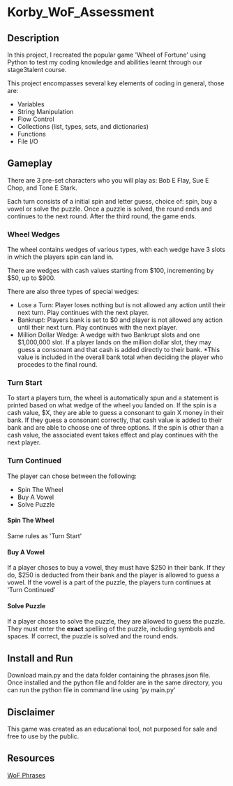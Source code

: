 # Korby_WoF_Assessment
## Description
In this project, I recreated the popular game 'Wheel of Fortune' using Python to test my coding knowledge and abilities learnt through our stage3talent course. 

This project encompasses several key elements of coding in general, those are:
- Variables
- String Manipulation
- Flow Control
- Collections (list, types, sets, and dictionaries)
- Functions
- File I/O

## Gameplay
There are 3 pre-set characters who you will play as: Bob E Flay, Sue E Chop, and Tone E Stark. 

Each turn consists of a initial spin and letter guess, choice of: spin, buy a vowel or solve the puzzle. Once a puzzle is solved, the round ends and continues to the next round. After the third round, the game ends.

### Wheel Wedges
The wheel contains wedges of various types, with each wedge have 3 slots in which the players spin can land in.

There are wedges with cash values starting from $100, incrementing by $50, up to $900. 

There are also three types of special wedges: 
- Lose a Turn: Player loses nothing but is not allowed any action until their next turn. Play continues with the next player.
- Bankrupt: Players bank is set to $0 and player is not allowed any action until their next turn. Play continues with the next player.
- Million Dollar Wedge: A wedge with two Bankrupt slots and one $1,000,000 slot. If a player lands on the million dollar slot, they may guess a consonant and that cash is added directly to their bank. *This value is included in the overall bank total when deciding the player who procedes to the final round.

### Turn Start
To start a players turn, the wheel is automatically spun and a statement is printed based on what wedge of the wheel you landed on. If the spin is a cash value, $X, they are able to guess a consonant to gain X money in their bank. If they guess a consonant correctly, that cash value is added to their bank and are able to choose one of three options. If the spin is other than a cash value, the associated event takes effect and play continues with the next player. 

### Turn Continued
The player can chose between the following:
- Spin The Wheel
- Buy A Vowel
- Solve Puzzle

#### Spin The Wheel 
Same rules as 'Turn Start'

#### Buy A Vowel
If a player choses to buy a vowel, they must have $250 in their bank. If they do, $250 is deducted from their bank and the player is allowed to guess a vowel. If the vowel is a part of the puzzle, the players turn continues at 'Turn Continued'

#### Solve Puzzle
If a player choses to solve the puzzle, they are allowed to guess the puzzle. They must enter the **exact** spelling of the puzzle, including symbols and spaces. If correct, the puzzle is solved and the round ends.

## Install and Run
Download main.py and the data folder containing the phrases.json file. Once installed and the python file and folder are in the same directory, you can run the python file in command line using 'py main.py'

## Disclaimer
This game was created as an educational tool, not purposed for sale and free to use by the public. 

## Resources
[WoF Phrases](https://gist.github.com/michaelmotzkus/de82e06c8538399909103108049788b9)
